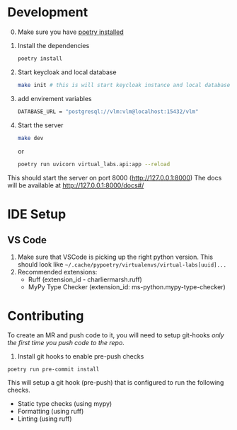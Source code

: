 # Development

0. Make sure you have [poetry installed](https://python-poetry.org/docs/#installation)
1. Install the dependencies

   ```sh
   poetry install
   ```
2. Start keycloak and local database

   ```sh
   make init # this is will start keycloak instance and local database
   ```
3. add envirement variables
    ```sh
    DATABASE_URL = "postgresql://vlm:vlm@localhost:15432/vlm"
    ```
4. Start the server

   ```sh
   make dev
   ```

   or

   ```sh
   poetry run uvicorn virtual_labs.api:app --reload
   ```

This should start the server on port 8000 (http://127.0.0.1:8000)
The docs will be available at http://127.0.0.1:8000/docs#/

# IDE Setup

## VS Code

1. Make sure that VSCode is picking up the right python version. This should look like `~/.cache/pypoetry/virtualenvs/virtual-labs[uuid]...`
2. Recommended extensions:
    - Ruff (extension_id - charliermarsh.ruff)
    - MyPy Type Checker (extension_id: ms-python.mypy-type-checker)

# Contributing

To create an MR and push code to it, you will need to setup git-hooks *only the first time you push code to the repo*.

1. Install git hooks to enable pre-push checks
```
poetry run pre-commit install
```

This will setup a git hook (pre-push) that is configured to run the following checks.

- Static type checks (using mypy)
- Formatting (using ruff)
- Linting (using ruff)
